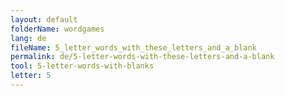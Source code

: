 ```yaml
---
layout: default
folderName: wordgames
lang: de
fileName: 5_letter_words_with_these_letters_and_a_blank
permalink: de/5-letter-words-with-these-letters-and-a-blank
tool: 5-letter-words-with-blanks
letter: 5
---
```

